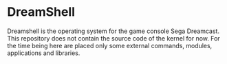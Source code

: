 DreamShell
==========

Dreamshell is the operating system for the game console Sega Dreamcast.
This repository does not contain the source code of the kernel for now. For the time being here are placed only some external commands, modules, applications and libraries.
